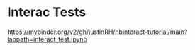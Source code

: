# Interac Tests 

https://mybinder.org/v2/gh/justinRH/nbinteract-tutorial/main?labpath=interact_test.ipynb
